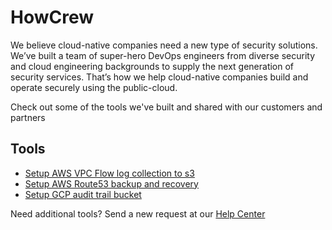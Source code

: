 # HowCrew
We believe cloud-native companies need a new type of security solutions. We’ve built a team of super-hero DevOps engineers from diverse security and cloud engineering backgrounds to supply the next generation of security services. That’s how we help cloud-native companies build and operate securely using the public-cloud.

Check out some of the tools we've built and shared with our customers and partners


## Tools
* [Setup AWS VPC Flow log collection to s3](setup-vpc-flow-logs/setup-vpc-flow-logs.md)
* [Setup AWS Route53 backup and recovery](backup-route53/README.md)
* [Setup GCP audit trail bucket](gcp-audit-trail-gcs-bucket/README.md)


Need additional tools? Send a new request at our [Help Center](https://bridgecrew.zendesk.com/hc/en-us/requests/new)
